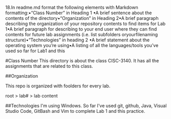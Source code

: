 18.In readme.md format the following elements with Markdown formatting:•“Class Number” in Heading 1 •A brief sentence about the contents of the directory•“Organization” in Heading 2•A brief paragraph describing the organization of your repository contents to find items for Lab 1•A brief paragraph for describing to your end user where they can find contents for future lab assignments (i.e. list subfolders oryourfilenaming structure)•“Technologies” in heading 2 •A brief statement about the operating system you’re using•A listing of all the languages/tools you’ve used so far for Lab1 and this 

#Class Number
This directory is about the class CISC-3140. It has all the assignments that are related to this class.

##Organization

This repo is organized with foolders for every lab.

root > lab# > lab content

##Technologies
I'm using Windows.
So far I've used git, github, Java, Visual Studio Code, GitBash and Vim to complete Lab 1 and this practice.
